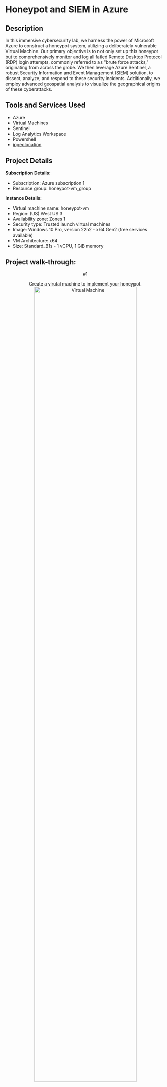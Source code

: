 <h1>Honeypot and SIEM in Azure</h1>


<h2>Description</h2>
In this immersive cybersecurity lab, we harness the power of Microsoft Azure to construct a honeypot system, utilizing a deliberately vulnerable Virtual Machine. Our primary objective is to not only set up this honeypot but to comprehensively monitor and log all failed Remote Desktop Protocol (RDP) login attempts, commonly referred to as "brute force attacks," originating from across the globe. We then leverage Azure Sentinel, a robust Security Information and Event Management (SIEM) solution, to dissect, analyze, and respond to these security incidents. Additionally, we employ advanced geospatial analysis to visualize the geographical origins of these cyberattacks.
<br/>


<h2>Tools and Services Used</h2>

- Azure
- Virtual Machines
- Sentinel
- Log Analytics Workspace
- Powershell
- [ipgeolocation](https://app.ipgeolocation.io/)


<h2>Project Details</h2>

<b>Subscription Details:</b>
- Subscription: Azure subscription 1
- Resource group: honeypot-vm_group

<b>Instance Details:</b>
- Virtual machine name: honeypot-vm
- Region: (US) West US 3
- Availability zone: Zones 1
- Security type: Trusted launch virtual machines
- Image: Windows 10 Pro, version 22h2 - x64 Gen2 (free services available)
- VM Architecture: x64
- Size: Standard_B1s - 1 vCPU, 1 GiB memory

   
<h2>Project walk-through:</h2>

<p align="center">
 #1 
<p align="center">
Create a virutal machine to implement your honeypot.<br/>
<img src="https://i.imgur.com/nu0Hs9A.png" height="80%" width="80%" alt="Virtual Machine"/>
<br />
<p align="center">
 #2 
<p align="center">
Create a Log Analytics Workspace. This will allow us to ingest logs from the Virtual Machine.<br/>
<img src="https://i.imgur.com/DFVr3SB.png" height="80%" width="80%" alt="Log Analytics Workspace"/>
<br />
<p align="center">
 #3 
<p align="center">
We will enable the ability to gather the logs from the Virtual Machine using Microsoft Defender for Cloud. In Environment Settings click on the Log Analytics Workspace that was created in the previous step. Once your in Defender Plans, turn Servers on and save, then in Data collection select All Events and save.<br/>
<img src="https://i.imgur.com/QBdnnHJ.png" height="80%" width="80%" alt="Defender for Cloud"/>
<br />
<p align="center">
 #4 
<p align="center">
We will now add Microsoft Sentinel. This is the SIEM used to visualize the attack data. Choose your Log Analytics Workspace and Add.<br/>
<img src="https://i.imgur.com/5cm7bFj.png" height="80%" width="80%" alt="Sentinel"/>
<br />
<p align="center">
 #5 
<p align="center">
Log into your Virtual Machine using Remote Desktop. Turn off the Firewall to make this Virtual Machine vulnerable to outside connections. Make sure to turn the Firewall off in all 3 locations (Domain Profile, Private Profile, Public Profile). <br/>
<img src="https://i.imgur.com/b634SJn.png" height="80%" width="80%" alt="VM Firewall"/>
<br />
<p align="center">
 #6 
<p align="center">
Create an account with <a href="https://app.ipgeolocation.io">IPGeolocation</a>  to obtain an API key needed for the script used in this step. Open Powershell ISE in the Virtual Machine, create a new script, then paste this <a href="https://github.com/nicoSec/AzureSIEMLab/blob/main/Log_Exporter.ps1">Log Exporter</a> script. RUN the script and do not close powershell. <br/>
<img src="https://i.imgur.com/aLhVvYv.png" height="80%" width="80%" alt="Powershell"/>
<p align="center">
 #7 
<p align="center">
In your Log Analytics Workspace, create a new custome log (MMA-based). Use the log file in your Virtual Machine to train this custom log and also use this Collection path from your Virtual Machine C:\ProgramData\failed_rdp.log.
<br/>
<img src="https://i.imgur.com/ajmDf8b.png" height="80%" width="80%" alt="Custom Log - Log Analytics Workspace"/>
<br />
<p align="center">
 #8 
<p align="center">
Test your custome log using the name of the custom log you created in the previous step
<br/>
<img src="https://i.imgur.com/QiKb3bN.png" height="80%" width="80%" alt="Sentinel - New Workbook"/>
<br />
<p align="center">
 #9 
<p align="center">
Back in Sentinel, add a new Workbook. This will help us begin to visualize the logs being extracted from the custom log we created in the Log Analytics Workspace. Use this FAILED RDP query when adding the new Workbook.<br/>
<img src="https://i.imgur.com/ltiRg7D.png" height="80%" width="80%" alt="Sentinel - New Workbook"/>
<br />
<!--
 ```diff
- text in red
+ text in green
! text in orange
# text in gray
@@ text in purple (and bold)@@
```
--!>
